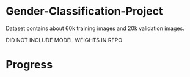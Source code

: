 # Gender-Classification-Project
Dataset contains about 60k training images and 20k validation images.

DID NOT INCLUDE MODEL WEIGHTS IN REPO

# Progress

